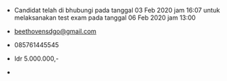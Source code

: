 - Candidat telah di bhubungi pada tanggal 03 Feb 2020 jam 16:07 untuk melaksanakan test exam pada tanggal 06 Feb 2020 jam 13:00

- beethovensdgo@gmail.com

-  085761445545

- Idr 5.000.000,-

- 
